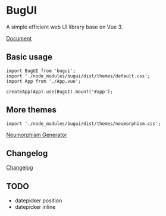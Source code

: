 # BugUI

A simple efficient web UI library base on Vue 3.

[Document](https://lgyin.github.io/bugui)

## Basic usage
```
import BugUI from 'bugui';
import './node_modules/bugui/dist/themes/default.css';
import App from './App.vue';

createApp(App).use(BugUI).mount('#app');
```

## More themes
```
import './node_modules/bugui/dist/themes/neumorphism.css';
```
[Neumorphism Generator](https://lgyin.github.io/bugui#Neumorphism)

## Changelog
[Changelog](https://github.com/lgyin/bugui/blob/main/CHANGELOG.md)

## TODO
- datepicker position
- datepicker inline
